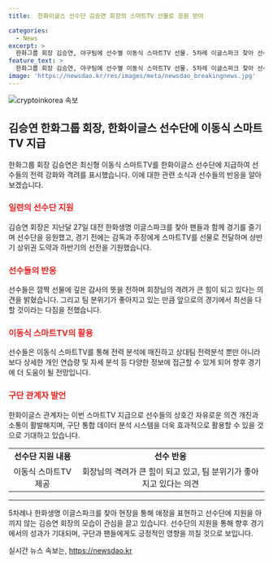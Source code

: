 ```yaml
---
title:  한화이글스 선수단 김승연 회장의 스마트TV 선물로 응원 받아

categories:
  - News
excerpt: >
  한화그룹 회장 김승연, 야구팀에 선수별 이동식 스마트TV 선물. 5차례 이글스파크 찾아 선수들 격려하며, 상반기 상위권 도약 기원. 스마트TV로 전력분석 가능하게 하고, 선수들의 노력에 감사 표시. 채은성 주장은 회장님 격려가 큰 힘이라며 팬들에게 좋은 결과 보여줄 것 다짐.
feature_text: >
  한화그룹 회장 김승연, 야구팀에 선수별 이동식 스마트TV 선물. 5차례 이글스파크 찾아 선수들 격려하며, 상반기 상위권 도약 기원. 스마트TV로 전력분석 가능하게 하고, 선수들의 노력에 감사 표시. 채은성 주장은 회장님 격려가 큰 힘이라며 팬들에게 좋은 결과 보여줄 것 다짐.
image: 'https://newsdao.kr/res/images/meta/newsdao_breakingnews.jpg'
---
```


<p><img src="https://newsdao.kr/res/images/meta/newsdao_breakingnews.jpg" alt="cryptoinkorea 속보" /></p>

<h2 data-ke-size="size26">김승연 한화그룹 회장, 한화이글스 선수단에 이동식 스마트TV 지급</h2>

<p data-ke-size="size16">한화그룹 회장 김승연은 최신형 이동식 스마트TV를 한화이글스 선수단에 지급하여 선수들의 전력 강화와 격려를 표시했습니다. 이에 대한 관련 소식과 선수들의 반응을 알아보겠습니다.</p>

<h3><b><span style="color: #ee2323;">일련의 선수단 지원</span></b></h3>

<p data-ke-size="size16">김승연 회장은 지난달 27일 대전 한화생명 이글스파크를 찾아 팬들과 함께 경기를 즐기며 선수단을 응원했고, 경기 전에는 감독과 주장에게 스마트TV를 선물로 전달하며 상반기 상위권 도약과 하반기의 선전을 기원했습니다.</p>

<h3><b><span style="color: #ee2323;">선수들의 반응</span></b></h3>

<p data-ke-size="size16">선수들은 깜짝 선물에 깊은 감사의 뜻을 전하며 회장님의 격려가 큰 힘이 되고 있다는 의견을 밝혔습니다. 그리고 팀 분위기가 좋아지고 있는 만큼 앞으로의 경기에서 최선을 다할 것이라는 다짐을 전했습니다.</p>

<h3><b><span style="color: #ee2323;">이동식 스마트TV의 활용</span></b></h3>

<p data-ke-size="size16">선수들은 이동식 스마트TV를 통해 전력 분석에 매진하고 상대팀 전력분석 뿐만 아니라 보다 상세한 개인 연습량 및 자세 분석 등 다양한 정보에 접근할 수 있게 되어 향후 경기에 더 도움이 될 전망입니다.</p>

<h3><b><span style="color: #ee2323;">구단 관계자 발언</span></b></h3>

<p data-ke-size="size16">한화이글스 관계자는 이번 스마트TV 지급으로 선수들의 상호간 자유로운 의견 개진과 소통이 활발해지며, 구단 통합 데이터 분석 시스템을 더욱 효과적으로 활용할 수 있을 것으로 기대하고 있습니다.</p>

<table>
    <tbody>
        <tr>
            <td style="text-align: center; height: 17px;"><b>선수단 지원 내용</b></td>
            <td style="text-align: center; height: 17px;"><b>선수 반응</b></td>
        </tr>
        <tr>
            <td style="text-align: center; height: 17px;">이동식 스마트TV 제공</td>
            <td style="text-align: center; height: 17px;">회장님의 격려가 큰 힘이 되고 있고, 팀 분위기가 좋아지고 있다는 의견</td>
        </tr>
    </tbody>
</table>

<hr>

<p data-ke-size="size16">5차례나 한화생명 이글스파크를 찾아 현장을 통해 애정을 표현하고 선수단에 지원을 아끼지 않는 김승연 회장의 모습이 관심을 끌고 있습니다. 선수단의 지원을 통해 향후 경기에서의 성과가 기대되며, 구단과 팬들에게도 긍정적인 영향을 끼칠 것으로 보입니다.</p>
실시간 뉴스 속보는, <a href="https://newsdao.kr" rel="dofollow">https://newsdao.kr</a>



